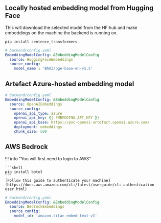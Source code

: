 ## Locally hosted embedding model from Hugging Face

This will download the selected model from the HF hub and make embeddings on the machine the backend is running on.
```shell
pip install sentence_transformers
``` 

```yaml
# backend/config.yaml
EmbeddingModelConfig: &EmbeddingModelConfig
  source: HuggingFaceEmbeddings
  source_config:
    model_name : 'BAAI/bge-base-en-v1.5'
```


## Artefact Azure-hosted embedding model

```yaml
# backend/config.yaml
EmbeddingModelConfig: &EmbeddingModelConfig
  source: OpenAIEmbeddings
  source_config:
    openai_api_type: azure
    openai_api_key: {{ EMBEDDING_API_KEY }}
    openai_api_base: https://poc-openai-artefact.openai.azure.com/
    deployment: embeddings
    chunk_size: 500
```

## AWS Bedrock

!!! info "You will first need to login to AWS"

    ```shell
    pip install boto3
    ```
    [Follow this guide to authenticate your machine](https://docs.aws.amazon.com/cli/latest/userguide/cli-authentication-user.html)

```yaml
# backend/config.yaml
EmbeddingModelConfig: &EmbeddingModelConfig
  source: BedrockEmbeddings
  source_config:
    model_id: 'amazon.titan-embed-text-v1'
```